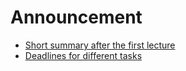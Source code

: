 # Announcement

- [Short summary after the first lecture](summary-after-week1.md)
- [Deadlines for different tasks](deadlines.md)
